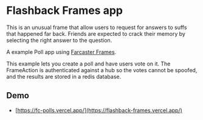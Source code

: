 # Flashback Frames  app

This is an unusual frame that allow users to request for answers to suffs that happened far back. Friends are expected to crack their memory by selecting the right answer to the question.

A example Poll app using [Farcaster Frames](https://warpcast.notion.site/Farcaster-Frames-4bd47fe97dc74a42a48d3a234636d8c5). 

This example lets you create a poll and have users vote on it. The FrameAction is authenticated against a hub 
so the votes cannot be spoofed, and the results are stored in a redis database. 


## Demo

- [https://fc-polls.vercel.app/](https://flashback-frames.vercel.app/)



